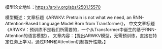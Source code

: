 模型论文地址：https://arxiv.org/abs/2501.15570

模型概述：文章标题《ARWKV: Pretrain is not what we need, an RNN-Attention-Based Language Model Born from Transformer》，
中文文章标题《ARWKV：预训练不是我们所需要的，一个从Transformer中诞生的基于RNN-Attention的语言模型》，
文章内容：【提出ARWKV模型，无需预训练，直接在特定任务上学习，通过RNN和Attention机制提升性能。】

